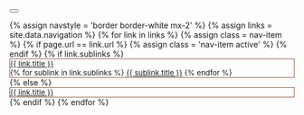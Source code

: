 <style>
/* Dropdown Content (Hidden by Default) */
.dropdown-content {
  display: none;
  position: absolute;
  background-color: #fff;
  color:#8b583d;
  min-width: 140px;
  box-shadow: 0px 8px 16px 0px rgba(0,0,0,0.2);
  z-index: 1;
  width:100%;
/*  line-height:2rem;*/
  top:28px;
  list-style: none;
  text-align:center;
}

/* Links inside the dropdown */
.dropdown-content a {
  color: #8b583d;
  padding: 2px 6px;
  text-decoration: none;
  display: block;
}

/* Change color of dropdown links on hover */
.dropdown-content a:hover {background-color: #8b583d;
    color: #fff;
}
#Toolbar ul { 
    list-style: none; 
    float: left; 
    padding:0;
}
#Toolbar ul li{ 
    font-size:small;
    border: 1px solid #8b583d;
}
/* Show the dropdown menu on hover */
.dropdown:hover .dropdown-content {
    display: block;
    }

/* Change the background color of the dropdown button when the dropdown content is shown */
.dropdown:hover .dropbtn {background-color: #001e36;}
</style>
<script>
$(document).ready(function(){
    $("#toggleLink").unbind().click(function() {
        var showList = $("#toggleLink").hasClass("show-nav-link");
        if (showList) {
            $("#sub-menu").show();
            $("#toggleLink").removeClass("show-nav-link");
            $("#toggleLink").addClass("hide-nav-link");
            $("#toggleLink").html("Hide section navigation<span class=\"fa fa-angle-up\">&nbsp;</span>");
        } else {
            $("#sub-menu").hide();
            $("#toggleLink").removeClass("hide-nav-link");
            $("#toggleLink").addClass("show-nav-link");
            $("#toggleLink").html("Show section navigation<span class=\"fa fa-angle-down\">&nbsp;</span>");
        }
    });
});
</script>
<nav id="Toolbar"  class="tbToolbar navbar navbar-expand-sm navbar-dark" role="navigation"><!-- class="collapse navbar-collapse">-->
<button class="navbar-toggler text-center" type="button" data-toggle="collapse" data-target="#navbarSupportedContent" aria-controls="navbarSupportedContent" aria-expanded="false" aria-label="Toggle navigation">
<span class="navbar-toggler-icon bg-dark"></span>
</button>
<div class="collapse navbar-collapse" id="navbarSupportedContent">
    <ul class="navbar-nav mx-auto"><!-- nav navbar-nav">-->
        {% assign navstyle = 'border border-white mx-2' %}
        {% assign links = site.data.navigation %}
        {% for link in links %}
            {% assign class = nav-item %}
            {% if page.url == link.url %}
                {% assign class = 'nav-item active' %}
            {% endif %}
            {% if link.sublinks %}
                <li id="{{link.title}}-menu" id="{{ class }}" class="{{ navstyle }} nav-item dropdown {{ class }} tbItem">
                    <a href="{{ link.url }}" id="{{link.title}}-link" class="text-light nav-link tbItemLink dropdown-toggle" data-toggle="dropdown" role="button" aria-haspopup="true" aria-expanded="false">{{ link.title }} <span class="caret"></span></a>
                    <div class="dropdown-menu" aria-labelledby="{{link.title}}-link">
                        {% for sublink in link.sublinks %}
                            <a class="dropdown-item" href="{{ sublink.url }}">{{ sublink.title }}</a>
                        {% endfor %}
                    </div>
                </li>
            {% else %}
                <li id="{{ class }}" class="{{ class }} tbItem">
                    <a class="nav-link tbItemLink" href="{{ link.url }}">{{ link.title }}</a>
                </li>
            {% endif %}
        {% endfor %}
    </ul>
</div>
</nav>

